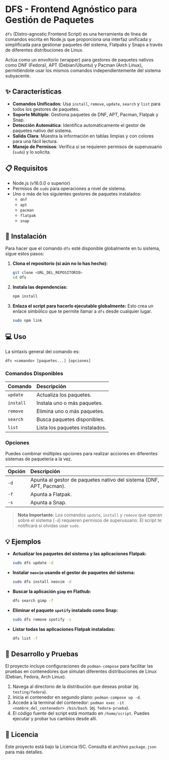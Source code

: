 # DFS - Frontend Agnóstico para Gestión de Paquetes

`dfs` (Distro-agnostic Frontend Script) es una herramienta de línea de comandos escrita en Node.js que proporciona una interfaz unificada y simplificada para gestionar paquetes del sistema, Flatpaks y Snaps a través de diferentes distribuciones de Linux.

Actúa como un envoltorio (wrapper) para gestores de paquetes nativos como DNF (Fedora), APT (Debian/Ubuntu) y Pacman (Arch Linux), permitiéndote usar los mismos comandos independientemente del sistema subyacente.

## ✨ Características

- **Comandos Unificados**: Usa `install`, `remove`, `update`, `search` y `list` para todos los gestores de paquetes.
- **Soporte Múltiple**: Gestiona paquetes de DNF, APT, Pacman, Flatpak y Snap.
- **Detección Automática**: Identifica automáticamente el gestor de paquetes nativo del sistema.
- **Salida Clara**: Muestra la información en tablas limpias y con colores para una fácil lectura.
- **Manejo de Permisos**: Verifica si se requieren permisos de superusuario (`sudo`) y lo solicita.

## 📋 Requisitos

- Node.js (v16.0.0 o superior)
- Permisos de `sudo` para operaciones a nivel de sistema.
- Uno o más de los siguientes gestores de paquetes instalados:
  - `dnf`
  - `apt`
  - `pacman`
  - `flatpak`
  - `snap`

## 🚀 Instalación

Para hacer que el comando `dfs` esté disponible globalmente en tu sistema, sigue estos pasos:

1.  **Clona el repositorio (si aún no lo has hecho):**
    ```bash
    git clone <URL_DEL_REPOSITORIO>
    cd dfs
    ```

2.  **Instala las dependencias:**
    ```bash
    npm install
    ```

3.  **Enlaza el script para hacerlo ejecutable globalmente:**
    Esto crea un enlace simbólico que te permite llamar a `dfs` desde cualquier lugar.
    ```bash
    sudo npm link
    ```

## 💻 Uso

La sintaxis general del comando es:

```
dfs <comando> [paquetes...] [opciones]
```

### Comandos Disponibles

| Comando | Descripción |
| :--- | :--- |
| `update` | Actualiza los paquetes. |
| `install` | Instala uno o más paquetes. |
| `remove` | Elimina uno o más paquetes. |
| `search` | Busca paquetes disponibles. |
| `list` | Lista los paquetes instalados. |

### Opciones

Puedes combinar múltiples opciones para realizar acciones en diferentes sistemas de paquetería a la vez.

| Opción | Descripción |
| :--- | :--- |
| `-d` | Apunta al gestor de paquetes nativo del sistema (DNF, APT, Pacman). |
| `-f` | Apunta a Flatpak. |
| `-s` | Apunta a Snap. |

> **Nota Importante**: Los comandos `update`, `install` y `remove` que operan sobre el sistema (`-d`) requieren permisos de superusuario. El script te notificará si olvidas usar `sudo`.

## 💡 Ejemplos

- **Actualizar los paquetes del sistema y las aplicaciones Flatpak:**
  ```bash
  sudo dfs update -d 
  ```

- **Instalar `neovim` usando el gestor de paquetes del sistema:**
  ```bash
  sudo dfs install neovim -d
  ```

- **Buscar la aplicación `gimp` en Flathub:**
  ```bash
  dfs search gimp -f
  ```

- **Eliminar el paquete `spotify` instalado como Snap:**
  ```bash
  sudo dfs remove spotify -s
  ```

- **Listar todas las aplicaciones Flatpak instaladas:**
  ```bash
  dfs list -f
  ```

## 🧪 Desarrollo y Pruebas

El proyecto incluye configuraciones de `podman-compose` para facilitar las pruebas en contenedores que simulan diferentes distribuciones de Linux (Debian, Fedora, Arch Linux).

1.  Navega al directorio de la distribución que deseas probar (ej. `testing/fedora`).
2.  Inicia el contenedor en segundo plano: `podman-compose up -d`.
3.  Accede a la terminal del contenedor: `podman exec -it <nombre_del_contenedor> /bin/bash`. (ej. `fedora-prueba`).
4.  El código fuente del script está montado en `/home/script`. Puedes ejecutar y probar tus cambios desde allí.

## 📄 Licencia

Este proyecto está bajo la Licencia ISC. Consulta el archivo `package.json` para más detalles.